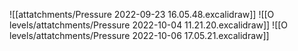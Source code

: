![[attatchments/Pressure 2022-09-23 16.05.48.excalidraw]]
![[O levels/attatchments/Pressure 2022-10-04 11.21.20.excalidraw]]
![[O levels/attatchments/Pressure 2022-10-06 17.05.21.excalidraw]]